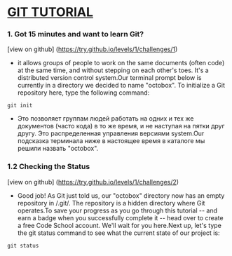 # [GIT TUTORIAL](https://try.github.io/levels/1/challenges/1)

### 1. Got 15 minutes and want to learn Git?

[view on github] (https://try.github.io/levels/1/challenges/1)

- it allows groups of people to work on the same documents (often code) at the same time, and without stepping on each other's toes. It's a distributed version control system.Our terminal prompt below is currently in a directory we decided to name "octobox". To initialize a Git repository here, type the following command:

`git init`

- Это позволяет группам людей работать на одних и тех же документов (часто кода) в то же время, и не наступая на пятки друг другу. Это распределенная управления версиями system.Our подсказка терминала ниже в настоящее время в каталоге мы решили назвать "octobox".

### 1.2 Checking the Status

[view on github] (https://try.github.io/levels/1/challenges/2)

- Good job! As Git just told us, our "octobox" directory now has an empty repository in /.git/. The repository is a hidden directory where Git operates.To save your progress as you go through this tutorial -- and earn a badge when you successfully complete it -- head over to create a free Code School account. We'll wait for you here.Next up, let's type the git status command to see what the current state of our project is:

`git status`
